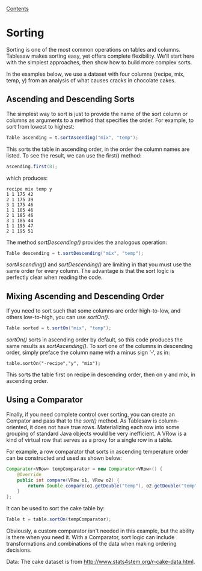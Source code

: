 [Contents](https://jtablesaw.github.io/tablesaw/userguide/toc)

Sorting
=======

Sorting is one of the most common operations on tables and columns. Tablesaw makes sorting easy, yet offers complete flexibility. We'll start here with the simplest approaches, then show how to build more complex sorts.

In the examples below, we use a dataset with four columns (recipe, mix, temp, y) from an analysis of what causes cracks in chocolate cakes. 

## Ascending and Descending Sorts

The simplest way to sort is just to provide the name of the sort column or columns as arguments to a method that specifies the order. For example, to sort from lowest to highest:

```java
Table ascending = t.sortAscending("mix", "temp");
```

This sorts the table in ascending order, in the order the column names are listed. To see the result, we can use the first() method:

```java
ascending.first(8);
```

which produces:

```
recipe mix temp y 
1 1 175 42 
2 1 175 39 
3 1 175 46 
1 1 185 46 
2 1 185 46 
3 1 185 44 
1 1 195 47 
2 1 195 51
```

The method *sortDescending()* provides the analogous operation:

```java
Table descending = t.sortDescending("mix", "temp");
```

*sortAscending()* and *sortDescending()* are limiting in that you must use the same order for every column. The advantage is that the sort logic is perfectly clear when reading the code. 

## Mixing Ascending and Descending Order  

If you need to sort such that some columns are order high-to-low, and others low-to-high, you can use *sortOn()*. 

```java
Table sorted = t.sortOn("mix", "temp");
```

*sortOn()* sorts in ascending order by default, so this code produces the same results as *sortAscending()*. To sort one of the columns in descending order, simply preface the column name with a minus sign ‘-‘, as in:

    table.sortOn("-recipe","y", "mix");

This sorts the table first on recipe in descending order, then on y and mix, in ascending order.

## Using a Comparator

Finally, if you need complete control over sorting, you can create an Compator<VRow> and pass that to the *sort()* method. As Tablesaw is column-oriented, it does not have true rows. Materializing each row into some grouping of standard Java objects would be very inefficient. A VRow is a kind of virtual row that serves as a proxy for a single row in a table.

For example, a row comparator that sorts in ascending temperature order can be constructed and used as shown below:

```java
Comparator<VRow> tempComparator = new Comparator<VRow>() {
	@Override 
    public int compare(VRow o1, VRow o2) {
    	return Double.compare(o1.getDouble("temp"), o2.getDouble("temp"));
    }
};
```

It can be used to sort the cake table by:

```java
Table t = table.sortOn(tempComparator);
```

Obviously, a custom comparator isn't needed in this example, but the ability is there when you need it. With  a Comparator<VRow>, sort logic can include transformations and combinations of the data when making ordering decisions. 

Data: The cake dataset is from http://www.stats4stem.org/r-cake-data.html.

